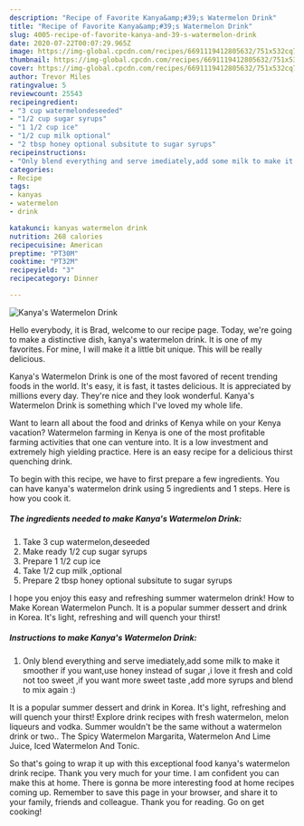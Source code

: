 ```yaml
---
description: "Recipe of Favorite Kanya&amp;#39;s Watermelon Drink"
title: "Recipe of Favorite Kanya&amp;#39;s Watermelon Drink"
slug: 4005-recipe-of-favorite-kanya-and-39-s-watermelon-drink
date: 2020-07-22T00:07:29.965Z
image: https://img-global.cpcdn.com/recipes/6691119412805632/751x532cq70/kanyas-watermelon-drink-recipe-main-photo.jpg
thumbnail: https://img-global.cpcdn.com/recipes/6691119412805632/751x532cq70/kanyas-watermelon-drink-recipe-main-photo.jpg
cover: https://img-global.cpcdn.com/recipes/6691119412805632/751x532cq70/kanyas-watermelon-drink-recipe-main-photo.jpg
author: Trevor Miles
ratingvalue: 5
reviewcount: 25543
recipeingredient:
- "3 cup watermelondeseeded"
- "1/2 cup sugar syrups"
- "1 1/2 cup ice"
- "1/2 cup milk optional"
- "2 tbsp honey optional subsitute to sugar syrups"
recipeinstructions:
- "Only blend everything and serve imediately,add some milk to make it smoother if you want,use honey instead of sugar ,i love it fresh and cold not too sweet ,if you want more sweet taste ,add more syrups and blend to mix again :)"
categories:
- Recipe
tags:
- kanyas
- watermelon
- drink

katakunci: kanyas watermelon drink 
nutrition: 268 calories
recipecuisine: American
preptime: "PT30M"
cooktime: "PT32M"
recipeyield: "3"
recipecategory: Dinner

---
```



![Kanya&#39;s Watermelon Drink](https://img-global.cpcdn.com/recipes/6691119412805632/751x532cq70/kanyas-watermelon-drink-recipe-main-photo.jpg)

Hello everybody, it is Brad, welcome to our recipe page. Today, we're going to make a distinctive dish, kanya&#39;s watermelon drink. It is one of my favorites. For mine, I will make it a little bit unique. This will be really delicious.

Kanya&#39;s Watermelon Drink is one of the most favored of recent trending foods in the world. It's easy, it is fast, it tastes delicious. It is appreciated by millions every day. They're nice and they look wonderful. Kanya&#39;s Watermelon Drink is something which I've loved my whole life.

Want to learn all about the food and drinks of Kenya while on your Kenya vacation? Watermelon farming in Kenya is one of the most profitable farming activities that one can venture into. It is a low investment and extremely high yielding practice. Here is an easy recipe for a delicious thirst quenching drink.


To begin with this recipe, we have to first prepare a few ingredients. You can have kanya&#39;s watermelon drink using 5 ingredients and 1 steps. Here is how you cook it.

<!--inarticleads1-->

##### The ingredients needed to make Kanya&#39;s Watermelon Drink:

1. Take 3 cup watermelon,deseeded
1. Make ready 1/2 cup sugar syrups
1. Prepare 1 1/2 cup ice
1. Take 1/2 cup milk ,optional
1. Prepare 2 tbsp honey optional subsitute to sugar syrups


I hope you enjoy this easy and refreshing summer watermelon drink! How to Make Korean Watermelon Punch. It is a popular summer dessert and drink in Korea. It&#39;s light, refreshing and will quench your thirst! 

<!--inarticleads2-->

##### Instructions to make Kanya&#39;s Watermelon Drink:

1. Only blend everything and serve imediately,add some milk to make it smoother if you want,use honey instead of sugar ,i love it fresh and cold not too sweet ,if you want more sweet taste ,add more syrups and blend to mix again :)


It is a popular summer dessert and drink in Korea. It&#39;s light, refreshing and will quench your thirst! Explore drink recipes with fresh watermelon, melon liqueurs and vodka. Summer wouldn&#39;t be the same without a watermelon drink or two.. The Spicy Watermelon Margarita, Watermelon And Lime Juice, Iced Watermelon And Tonic. 

So that's going to wrap it up with this exceptional food kanya&#39;s watermelon drink recipe. Thank you very much for your time. I am confident you can make this at home. There is gonna be more interesting food at home recipes coming up. Remember to save this page in your browser, and share it to your family, friends and colleague. Thank you for reading. Go on get cooking!
